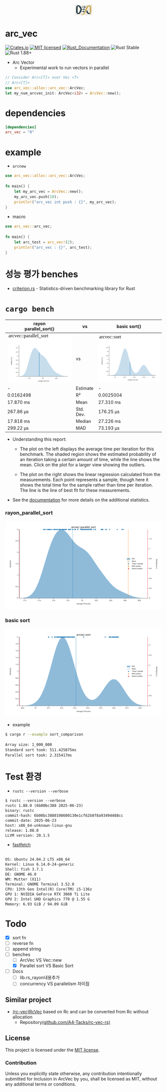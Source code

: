 <p align="center">
    <img width=55px src="assets/arc_vec_logo.jpeg" />
</p>

# arc_vec

[![Crates.io][crates-badge]][crates-url]
[![MIT licensed][mit-badge]][mit-url]
[![Rust_Documentation][rust-doc-badge]][doc-url]
![Rust Stable](https://img.shields.io/badge/rustc-stable-blue.svg)
![Rust 1.88+](https://img.shields.io/badge/rustc-1.88+-blue.svg)

[crates-badge]: https://img.shields.io/crates/v/arc_vec.svg
[crates-url]: https://crates.io/crates/arc_vec
[mit-badge]: https://img.shields.io/badge/license-MIT-blue.svg
[mit-url]: https://github.com/tokio-rs/tokio/blob/master/LICENSE
[rust-doc-badge]: https://img.shields.io/badge/rust-documentation-blue
[doc-url]: https://docs.rs/arc_vec/latest/arc_vec/

- Arc Vector
  - Experimental work to run vectors in parallel


```rust
// Consider Arc<[T]> over Vec <T>
// Arc<[T]>
use arc_vec::alloc::arc_vec::ArcVec;
let my_num_arcvec_init: ArcVec<i32> = ArcVec::new();

```

# dependencies

```toml
[dependencies]
arc_vec = "0"

```

# example

- `arcnew`

```rust
use arc_vec::alloc::arc_vec::ArcVec;

fn main() {
    let my_arc_vec = ArcVec::new();
    my_arc_vec.push(10);
    println!("arc_vec int push : {}", my_arc_vec);
}
```

- macro

```rust
use arc_vec::arc_vec;

fn main() {
    let arc_test = arc_vec!(2);
    println!("arc_vec : {}", arc_test);
}
```

# 성능 평가 benches
- [criterion.rs](https://github.com/bheisler/criterion.rs) - Statistics-driven benchmarking library for Rust 

# `cargo bench`

|rayon<br>parallel_sort()|vs|basic sort()|
|-|-|-|
|<img width=300px src="assets/benches/criterion/para_sort_final.png" />|vs|<img  width=300px src="assets/benches/criterion/sort_basic.png" />|
|-|Estimate|-|
|0.0162498|R²|0.0025004|
|17.870 ms|Mean|27.310 ms|
|267.86 µs|Std. Dev.|176.25 µs|
|17.818 ms|Median|27.226 ms|
|299.22 µs|MAD|73.193 µs|

- Understanding this report:
  - The plot on the left displays the average time per iteration for this benchmark. The shaded region shows the estimated probability of an iteration taking a certain amount of time, while the line shows the mean. Click on the plot for a larger view showing the outliers.

  - The plot on the right shows the linear regression calculated from the measurements. Each point represents a sample, though here it shows the total time for the sample rather than time per iteration. The line is the line of best fit for these measurements.

- See the [documentation](https://bheisler.github.io/criterion.rs/book/user_guide/command_line_output.html#additional-statistics) for more details on the additional statistics.

### rayon_parallel_sort 

<img src="assets/benches/criterion/arcvec__parallel_sort/report/pdf.svg">

### basic sort
<img src="assets/benches/criterion/arcvec__sort/report/pdf.svg"/>





- example

```bash
$ cargo r --example sort_comparison

Array size: 1_000_000
Standard sort took: 511.425875ms
Parallel sort took: 2.315417ms

```

# Test 환경
- `rustc --version --verbose`
```
$ rustc --version --verbose
rustc 1.88.0 (6b00bc388 2025-06-23)
binary: rustc
commit-hash: 6b00bc3880198600130e1cf62b8f8a93494488cc
commit-date: 2025-06-23
host: x86_64-unknown-linux-gnu
release: 1.88.0
LLVM version: 20.1.5

```

- [fastfetch](https://github.com/fastfetch-cli/fastfetch)

```

OS: Ubuntu 24.04.2 LTS x86_64
Kernel: Linux 6.14.0-24-generic
Shell: fish 3.7.1
DE: GNOME 46.0
WM: Mutter (X11)
Terminal: GNOME Terminal 3.52.0
CPU: 13th Gen Intel(R) Core(TM) i5-136z
GPU 1: NVIDIA GeForce RTX 3060 Ti Lite
GPU 2: Intel UHD Graphics 770 @ 1.55 G
Memory: 6.93 GiB / 94.09 GiB 

```

# Todo

- [x] sort fn
- [ ] reverse fn
- [ ] append string
- [ ] benches
  - [ ] ArcVec VS Vec::new
  - [x] Parallel sort VS Basic Sort
- [ ] Docs
  - [ ] lib.rs_rayon내용추가
  - [ ] concurrency VS parallelism 차이점

## Similar project
- [(rc-vec)RcVec](https://crates.io/crates/rc-vec) based on Rc and can be converted from Rc without allocation
  - Repository[(github.com/A4-Tacks/rc-vec-rs)](https://github.com/A4-Tacks/rc-vec-rs)

## License

This project is licensed under the [MIT license].

[MIT license]: https://github.com/YoungHaKim7/arc_vec/blob/main/LICENSE

### Contribution

Unless you explicitly state otherwise, any contribution intentionally submitted
for inclusion in ArcVec by you, shall be licensed as MIT, without any additional
terms or conditions.
